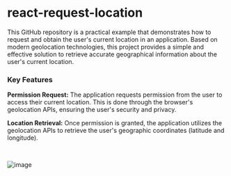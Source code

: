 # react-request-location

This GitHub repository is a practical example that demonstrates how to request and obtain the user's current location in an application. Based on modern geolocation technologies, this project provides a simple and effective solution to retrieve accurate geographical information about the user's current location.

### Key Features
**Permission Request:** The application requests permission from the user to access their current location. This is done through the browser's geolocation APIs, ensuring the user's security and privacy.

**Location Retrieval:** Once permission is granted, the application utilizes the geolocation APIs to retrieve the user's geographic coordinates (latitude and longitude).

<br />

![image](https://github.com/fernando-martens/react-request-location/assets/63741837/f43c2cea-f299-420c-b249-3f587f223ee2)
